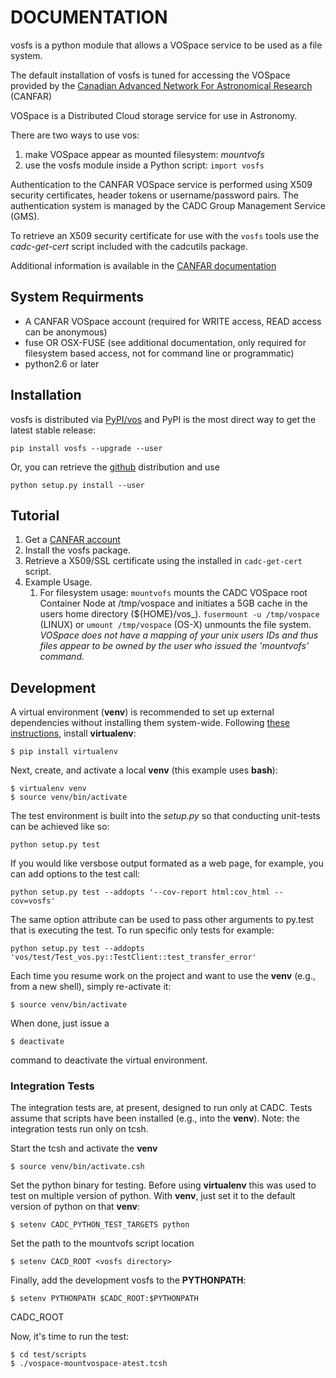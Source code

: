 # DOCUMENTATION

vosfs is a python module that allows a VOSpace service to be used as a file system.

The default installation of vosfs is tuned for accessing the VOSpace provided by the [Canadian Advanced Network For Astronomical Research](http://www.canfar.net/) (CANFAR)

VOSpace is a Distributed Cloud storage service for use in Astronomy.

There are two ways to use vos:
      
1. make VOSpace appear as mounted filesystem: *mountvofs*
2. use the vosfs module inside a Python script: `import vosfs`

Authentication to the CANFAR VOSpace service is performed using X509 security certificates, header tokens or username/password pairs.
The authentication system is managed by the CADC Group Management Service (GMS).

To retrieve an X509 security certificate for use with the `vosfs` tools use the *cadc-get-cert* script included with the cadcutils package.

Additional information is available in the [CANFAR documentation](http://www.canfar.net/docs/vospace/)

## System Requirments

* A CANFAR VOSpace account (required for WRITE access, READ access can be anonymous)
* fuse OR OSX-FUSE  (see additional documentation, only required for filesystem  based access, not for command line or programmatic)
* python2.6 or later

## Installation

vosfs is distributed via [PyPI/vos](pypi.python.org/pypi/vosfs) and PyPI is the most direct way to get the latest stable release:

`pip install vosfs --upgrade --user`

Or, you can retrieve the [github](github.com/canfar/vosfs) distribution and use

 `python setup.py install --user`


## Tutorial

1. Get a [CANFAR account](http://www.canfar.phys.uvic.ca/canfar/auth/request.html)
1. Install the vosfs package.
1. Retrieve a X509/SSL certificate using the installed in `cadc-get-cert` script.
1. Example Usage.
    1. For filesystem usage: `mountvofs`
  mounts the CADC VOSpace root Container Node at /tmp/vospace and
  initiates a 5GB cache in the users home directory (${HOME}/vos_).
  `fusermount -u /tmp/vospace` (LINUX) or `umount /tmp/vospace` (OS-X) unmounts the file system.
   *VOSpace does not have a mapping of your unix users
   IDs and thus files appear to be owned by the user who issued the
   'mountvofs' command.*

## Development
A virtual environment (**venv**) is recommended to set up external dependencies without installing them system-wide. Following [these instructions](http://docs.python-guide.org/en/latest/dev/virtualenvs/), install **virtualenv**:
```
$ pip install virtualenv
```

Next, create, and activate a local **venv** (this example uses **bash**):
```
$ virtualenv venv
$ source venv/bin/activate
```
The test environment is built into the *setup.py* so that conducting unit-tests can be achieved like so:
```
python setup.py test
```
If you would like versbose output formated as a web page, for example, you can add options to the test call:
```
python setup.py test --addopts '--cov-report html:cov_html --cov=vosfs'
```

The same option attribute can be used to pass other arguments to py.test that is executing the test. To run specific only tests for example:
```
python setup.py test --addopts 'vos/test/Test_vos.py::TestClient::test_transfer_error'
```

Each time you resume work on the project and want to use the **venv** (e.g., from a new shell), simply re-activate it:
```
$ source venv/bin/activate
```
When done, just issue a 
```
$ deactivate
```
command to deactivate the virtual environment.


### Integration Tests
The integration tests are, at present, designed to run only at CADC. Tests assume that scripts have been installed (e.g., into the **venv**). 
Note: the integration tests run only on tcsh.

Start the tcsh and activate the **venv**

```
$ source venv/bin/activate.csh
```

Set the python binary for testing. Before using **virtualenv** this was used to test on multiple version of python. With **venv**, just set it to the default version of python on that **venv**:

```
$ setenv CADC_PYTHON_TEST_TARGETS python
```

Set the path to the mountvofs script location

```
$ setenv CACD_ROOT <vosfs directory>
```

Finally, add the development vosfs to the **PYTHONPATH**:

```
$ setenv PYTHONPATH $CADC_ROOT:$PYTHONPATH
```
CADC_ROOT

Now, it's time to run the test:

```
$ cd test/scripts
$ ./vospace-mountvospace-atest.tcsh
